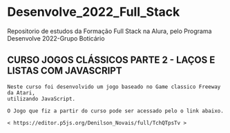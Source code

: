 # Desenvolve_2022_Full_Stack
 Repositorio de estudos da Formação Full Stack na Alura, pelo Programa Desenvolve 2022-Grupo Boticário

 ## CURSO JOGOS CLÁSSICOS PARTE 2 - LAÇOS E LISTAS COM JAVASCRIPT
    Neste curso foi desenvolvido um jogo baseado no Game classico Freeway da Atari,
    utilizando JavaScript.

    O Jogo que fiz a partir do curso pode ser acessado pelo o link abaixo.

    < https://editor.p5js.org/Denilson_Novais/full/TchQTpsTv > 

